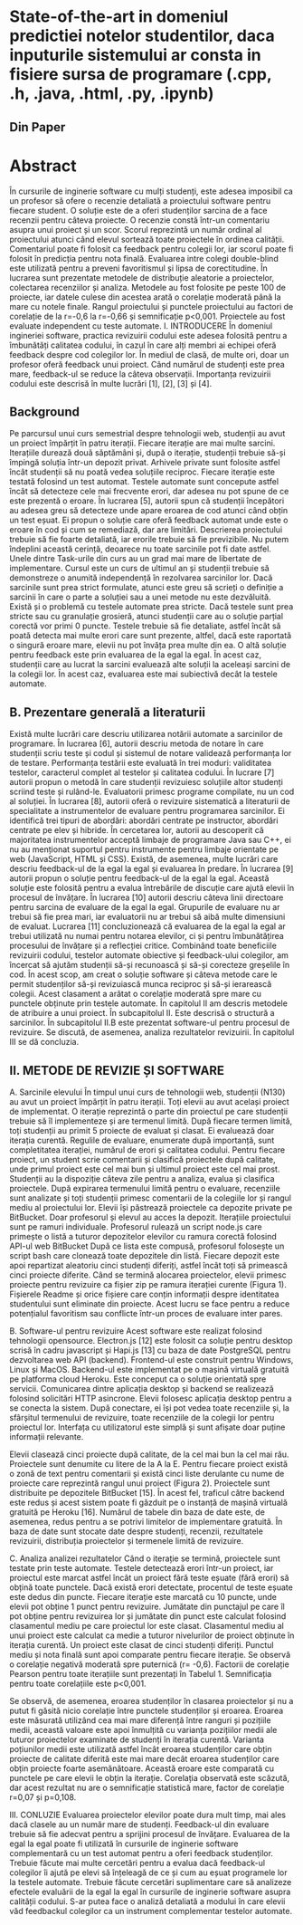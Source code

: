 #  State-of-the-art in domeniul predictiei notelor studentilor, daca inputurile sistemului ar consta in fisiere sursa de programare (.cpp, .h, .java, .html, .py, .ipynb)

## Din Paper

# Abstract 
În cursurile de inginerie software cu mulți studenți, este adesea imposibil ca un profesor să ofere o recenzie detaliată a proiectului software pentru fiecare student. O soluție este de a oferi studenților sarcina de a face recenzii pentru câteva proiecte. 
O recenzie constă într-un comentariu asupra unui proiect și un scor. Scorul reprezintă un număr ordinal al proiectului atunci când elevul sortează toate proiectele în ordinea calității. Comentariul poate fi folosit ca feedback pentru colegii lor, iar scorul poate fi folosit în predicția pentru nota finală. Evaluarea intre colegi double-blind este utilizată pentru a preveni favoritismul și lipsa de corectitudine. În lucrarea sunt prezentate metodele de distribuție aleatorie a proiectelor, colectarea recenziilor și analiza. Metodele au fost folosite pe peste 100 de proiecte, iar datele culese din acestea arată o corelație moderată până la mare cu notele finale. Rangul proiectului și punctele proiectului au factori de corelație de la r=-0,6 la r=-0,66 și semnificație p<0,001. Proiectele au fost evaluate independent cu teste automate.
I. INTRODUCERE În domeniul ingineriei software, practica revizuirii codului este adesea folosită pentru a îmbunătăți calitatea codului, în cazul în care alți membri ai echipei oferă feedback despre cod colegilor lor. În mediul de clasă, de multe ori, doar un profesor oferă feedback unui proiect. Când numărul de studenți este prea mare, feedback-ul se reduce la câteva observații. Importanța revizuirii codului este descrisă în multe lucrări [1], [2], [3] și [4].

## Background
Pe parcursul unui curs semestrial despre tehnologii web, studenții au avut un proiect împărțit în patru iterații. Fiecare iterație are mai multe sarcini. Iterațiile durează două săptămâni și, după o iterație, studenții trebuie să-și împingă soluția într-un depozit privat. Arhivele private sunt folosite astfel încât studenții să nu poată vedea soluțiile reciproc.
Fiecare iterație este testată folosind un test automat. Testele automate sunt concepute astfel încât să detecteze cele mai frecvente erori, dar adesea nu pot spune de ce este prezentă o eroare. În lucrarea [5], autorii spun că studenții începători au adesea greu să detecteze unde apare eroarea de cod atunci când obțin un test eșuat. Ei propun o soluție care oferă feedback automat unde este o eroare în cod și cum se remediază, dar are limitări. Descrierea proiectului trebuie să fie foarte detaliată, iar erorile trebuie să fie previzibile. Nu putem îndeplini această cerință, deoarece nu toate sarcinile pot fi date astfel. Unele dintre Task-urile din curs au un grad mai mare de libertate de implementare. Cursul este un curs de ultimul an și studenții trebuie să demonstreze o anumită independență în rezolvarea sarcinilor lor. Dacă sarcinile sunt prea strict formulate, atunci este greu să scrieți o definiție a sarcinii în care o parte a soluției sau a unei metode nu este dezvăluită.
Există și o problemă cu testele automate prea stricte. Dacă testele sunt prea stricte sau cu granulație grosieră, atunci studenții care au o soluție parțial corectă vor primi 0 puncte. Testele trebuie să fie detaliate, astfel încât să poată detecta mai multe erori care sunt prezente, altfel, dacă este raportată o singură eroare mare, elevii nu pot învăța prea multe din ea.
O altă soluție pentru feedback este prin evaluarea de la egal la egal. În acest caz, studenții care au lucrat la sarcini evaluează alte soluții la aceleași sarcini de la colegii lor. În acest caz, evaluarea este mai subiectivă decât la testele automate.

## B. Prezentare generală a literaturii
Există multe lucrări care descriu utilizarea notării automate a sarcinilor de programare. În lucrarea [6], autorii descriu metoda de notare în care studenții scriu teste și codul și sistemul de notare validează performanța lor de testare. Performanța testării este evaluată în trei moduri: validitatea testelor, caracterul complet al testelor și calitatea codului.
În lucrare [7] autorii propun o metodă în care studenții revizuiesc soluțiile altor studenți scriind teste și rulând-le. Evaluatorii primesc programe compilate, nu un cod al soluției.
În lucrarea [8], autorii oferă o revizuire sistematică a literaturii de specialitate a instrumentelor de evaluare pentru programarea sarcinilor. Ei identifică trei tipuri de abordări: abordări centrate pe instructor, abordări centrate pe elev și hibride. În cercetarea lor, autorii au descoperit că majoritatea instrumentelor acceptă limbaje de programare Java sau C++, ei nu au menționat suportul pentru instrumente pentru limbaje orientate pe web (JavaScript, HTML și CSS).
Există, de asemenea, multe lucrări care descriu feedback-ul de la egal la egal și evaluarea în predare.
În lucrarea [9] autorii propun o soluție pentru feedback-ul de la egal la egal. Această soluție este folosită pentru a evalua întrebările de discuție care ajută elevii în procesul de învățare.
În lucrarea [10] autorii descriu câteva linii directoare pentru sarcina de evaluare de la egal la egal. Grupurile de evaluare nu ar trebui să fie prea mari, iar evaluatorii nu ar trebui să aibă multe dimensiuni de evaluat.
Lucrarea [11] concluzionează că evaluarea de la egal la egal ar trebui utilizată nu numai pentru notarea elevilor, ci și pentru îmbunătățirea procesului de învățare și a reflecției critice.
Combinând toate beneficiile revizuirii codului, testelor automate obiective și feedback-ului colegilor, am încercat să ajutăm studenții să-și recunoască și să-și corecteze greșelile în cod. În acest scop, am creat o soluție software și câteva metode care le permit studenților să-și revizuiască munca reciproc și să-și ierarească colegii. Acest clasament a arătat o corelație moderată spre mare cu punctele obținute prin testele automate.
În capitolul II am descris metodele de atribuire a unui proiect. În subcapitolul II. Este descrisă o structură a sarcinilor. În subcapitolul II.B este prezentat software-ul pentru procesul de revizuire. Se discută, de asemenea, analiza rezultatelor revizuirii. În capitolul III se dă concluzia.

## II. METODE DE REVIZIE ȘI SOFTWARE
A.
Sarcinile elevului
În timpul unui curs de tehnologii web, studenții (N130) au avut un proiect împărțit în patru iterații. Toți elevii au avut același proiect de implementat. O iterație reprezintă o parte din proiectul pe care studenții trebuie să îl implementeze și are termenul limită. După fiecare termen limită, toți studenții au primit 5 proiecte de evaluat și clasat. Ei evaluează doar iterația curentă.
Regulile de evaluare, enumerate după importanță, sunt completitatea iterației, numărul de erori și calitatea codului. Pentru fiecare proiect, un student scrie comentarii și clasifică proiectele după calitate, unde primul proiect este cel mai bun și ultimul proiect este cel mai prost.
Studenții au la dispoziție câteva zile pentru a analiza, evalua și clasifica proiectele. După expirarea termenului limită pentru o evaluare, recenziile sunt analizate și toți studenții primesc comentarii de la colegiile lor și rangul mediu al proiectului lor.
Elevii își păstrează proiectele ca depozite private pe BitBucket. Doar profesorul și elevul au acces la depozit. Iterațiile proiectului sunt pe ramuri individuale. Profesorul rulează un script node.js care primește o listă a tuturor depozitelor elevilor cu ramura corectă folosind API-ul web BitBucket
După ce lista este compusă, profesorul folosește un script bash care clonează toate depozitele din listă. Fiecare depozit este apoi repartizat aleatoriu cinci studenți diferiți, astfel încât toți să primească cinci proiecte diferite.
Când se termină alocarea proiectelor, elevii primesc proiecte pentru revizuire ca fișier zip pe ramura iterației curente (Figura 1). Fișierele Readme și orice fișiere care conțin informații despre identitatea studentului sunt eliminate din proiecte. Acest lucru se face pentru a reduce potențialul favoritism sau conflicte într-un proces de evaluare inter pares.

B.
Software-ul pentru revizuire
Acest software este realizat folosind tehnologii opensource. Electron.js [12] este folosit ca soluție pentru desktop scrisă în cadru javascript și Hapi.js [13] cu baza de date PostgreSQL pentru dezvoltarea web API (backend). Frontend-ul este construit pentru Windows, Linux și MacOS. Backend-ul este implementat pe o mașină virtuală gratuită pe platforma cloud Heroku.
Este conceput ca o soluție orientată spre servicii. Comunicarea dintre aplicația desktop și backend se realizează folosind solicitări HTTP asincrone.
Elevii folosesc aplicația desktop pentru a se conecta la sistem. După conectare, ei își pot vedea toate recenziile și, la sfârșitul termenului de revizuire, toate recenziile de la colegii lor pentru proiectul lor. Interfața cu utilizatorul este simplă și sunt afișate doar puține informații relevante.

Elevii clasează cinci proiecte după calitate, de la cel mai bun la cel mai rău. Proiectele sunt denumite cu litere de la A la E. Pentru fiecare proiect există o zonă de text pentru comentarii și există cinci liste derulante cu nume de proiecte care reprezintă rangul unui proiect (Figura 2).
Proiectele sunt distribuite pe depozitele BitBucket [15]. În acest fel, traficul către backend este redus și acest sistem poate fi găzduit pe o instanță de mașină virtuală gratuită pe Heroku [16]. Numărul de tabele din baza de date este, de asemenea, redus pentru a se potrivi limitelor de implementare gratuită. În baza de date sunt stocate date despre studenți, recenzii, rezultatele revizuirii, distribuția proiectelor și termenele limită de revizuire.


C. Analiza analizei rezultatelor
Când o iterație se termină, proiectele sunt testate prin teste automate. Testele detectează erori într-un proiect, iar proiectul este marcat astfel încât un proiect fără teste eșuate (fără erori) să obțină toate punctele. Dacă există erori detectate, procentul de teste eșuate este dedus din puncte. Fiecare iterație este marcată cu 10 puncte, unde elevii pot obține 1 punct pentru revizuire. Jumătate din punctajul pe care îl pot obține pentru revizuirea lor și jumătate din punct este calculat folosind clasamentul mediu pe care proiectul lor este clasat.
Clasamentul mediu al unui proiect este calculat ca medie a tuturor nivelurilor de proiect obținute în iterația curentă. Un proiect este clasat de cinci studenți diferiți. Punctul mediu și nota finală sunt apoi comparate pentru fiecare iterație. Se observă o corelație negativă moderată spre puternică (r= -0,6). Factorii de corelație Pearson pentru toate iterațiile sunt prezentați în Tabelul 1. Semnificația pentru toate corelațiile este p<0,001.

Se observă, de asemenea, eroarea studenților în clasarea proiectelor și nu a putut fi găsită nicio corelație între punctele studenților și eroarea. Eroarea este măsurată utilizând cea mai mare diferență între ranguri și pozițiile medii, această valoare este apoi înmulțită cu varianța pozițiilor medii ale tuturor proiectelor examinate de studenți în iterația curentă. Varianta poțiunilor medii este utilizată astfel încât eroarea studenților care obțin proiecte de calitate diferită este mai mare decât eroarea studenților care obțin proiecte foarte asemănătoare.
Această eroare este comparată cu punctele pe care elevii le obțin la iterație. Corelația observată este scăzută, dar acest rezultat nu are o semnificație statistică mare, factor de corelație r=0,07 și p=0,108.

III. CONLUZIE Evaluarea proiectelor elevilor poate dura mult timp, mai ales dacă clasele au un număr mare de studenți. Feedback-ul din evaluare trebuie să fie adecvat pentru a sprijini procesul de învățare. Evaluarea de la egal la egal poate fi utilizată în cursurile de inginerie software complementară cu un test automat pentru a oferi feedback studenților. Trebuie făcute mai multe cercetări pentru a evalua dacă feedback-ul colegilor îi ajută pe elevi să înțeleagă de ce și cum au eșuat programele lor la testele automate.
Trebuie făcute cercetări suplimentare care să analizeze efectele evaluării de la egal la egal în cursurile de inginerie software asupra calității codului. S-ar putea face o analiză detaliată a modului în care elevii văd feedbackul colegilor ca un instrument complementar testelor automate.